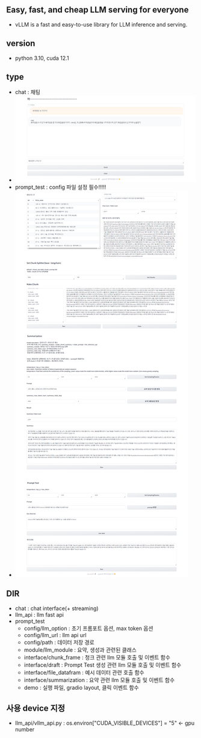 ## Easy, fast, and cheap LLM serving for everyone
- vLLM is a fast and easy-to-use library for LLM inference and serving.

## version
- python 3.10, cuda 12.1

## type
- chat : 채팅
- ![chat](./img/chat.png)
- prompt_test : config 파일 설정 필수!!!!!
- ![test](./img/prompt_test.png)

## DIR
- chat : chat interface(+ streaming)
- llm_api : llm fast api
- prompt_test
  - config/llm_option : 초기 프롬포트 옵션, max token 옵션
  - config/llm_url : llm api url
  - config/path : 데이터 저장 경로
  - module/llm_module : 요약, 생성과 관련된 클래스
  - interface/chunk_frame : 청크 관련 llm 모듈 호출 및 이벤트 함수
  - interface/draft : Prompt Test 생성 관련 llm 모듈 호출 및 이벤트 함수
  - interface/file_datafram : 예시 데이터 관련 호출 함수
  - interface/summarization : 요약 관련 llm 모듈 호출 및 이벤트 함수
  - demo : 실행 파일, gradio layout, 클릭 이벤트 함수

## 사용 device 지정
- llm_api/vllm_api.py : os.environ["CUDA_VISIBLE_DEVICES"] = "5" <- gpu number